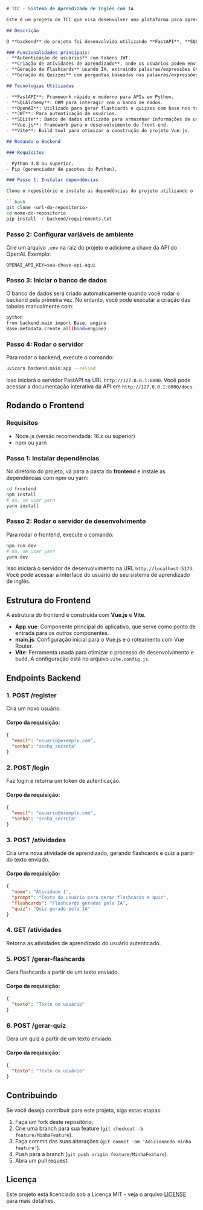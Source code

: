 ````markdown
# TCC - Sistema de Aprendizado de Inglês com IA

Este é um projeto de TCC que visa desenvolver uma plataforma para aprendizado de inglês com o uso de inteligência artificial. A plataforma permite que o usuário envie textos, os quais são processados para gerar flashcards e quizzes, facilitando o aprendizado do vocabulário e gramática da língua inglesa.

## Descrição

O **backend** do projeto foi desenvolvido utilizando **FastAPI**, **SQLAlchemy**, e **OpenAI** para gerar flashcards e quizzes baseados em textos enviados pelos usuários. O sistema permite que os usuários se registrem, façam login e gerenciem suas atividades de aprendizado.

### Funcionalidades principais:
- **Autenticação de usuários** com tokens JWT.
- **Criação de atividades de aprendizado**, onde os usuários podem enviar textos e gerar flashcards e quizzes.
- **Geração de Flashcards** usando IA, extraindo palavras/expressões úteis dos textos.
- **Geração de Quizzes** com perguntas baseadas nas palavras/expressões dos textos.

## Tecnologias Utilizadas

- **FastAPI**: Framework rápido e moderno para APIs em Python.
- **SQLAlchemy**: ORM para interagir com o banco de dados.
- **OpenAI**: Utilizado para gerar flashcards e quizzes com base nos textos enviados pelos usuários.
- **JWT**: Para autenticação de usuários.
- **SQLite**: Banco de dados utilizado para armazenar informações de usuários e atividades.
- **Vue.js**: Framework para o desenvolvimento do front-end.
- **Vite**: Build tool para otimizar a construção do projeto Vue.js.

## Rodando o Backend

### Requisitos

- Python 3.8 ou superior.
- Pip (gerenciador de pacotes do Python).

### Passo 1: Instalar dependências

Clone o repositório e instale as dependências do projeto utilizando o `pip`:

```bash
git clone <url-do-repositorio>
cd nome-do-repositorio
pip install -r backend/requirements.txt
````

### Passo 2: Configurar variáveis de ambiente

Crie um arquivo `.env` na raiz do projeto e adicione a chave da API do OpenAI. Exemplo:

```env
OPENAI_API_KEY=sua-chave-api-aqui
```

### Passo 3: Iniciar o banco de dados

O banco de dados será criado automaticamente quando você rodar o backend pela primeira vez. No entanto, você pode executar a criação das tabelas manualmente com:

```bash
python
from backend.main import Base, engine
Base.metadata.create_all(bind=engine)
```

### Passo 4: Rodar o servidor

Para rodar o backend, execute o comando:

```bash
uvicorn backend.main:app --reload
```

Isso iniciará o servidor FastAPI na URL `http://127.0.0.1:8000`. Você pode acessar a documentação interativa da API em `http://127.0.0.1:8000/docs`.

## Rodando o Frontend

### Requisitos

* Node.js (versão recomendada: 16.x ou superior)
* npm ou yarn

### Passo 1: Instalar dependências

No diretório do projeto, vá para a pasta do **frontend** e instale as dependências com npm ou yarn:

```bash
cd frontend
npm install
# ou, se usar yarn
yarn install
```

### Passo 2: Rodar o servidor de desenvolvimento

Para rodar o frontend, execute o comando:

```bash
npm run dev
# ou, se usar yarn
yarn dev
```

Isso iniciará o servidor de desenvolvimento na URL `http://localhost:5173`. Você pode acessar a interface do usuário do seu sistema de aprendizado de inglês.

## Estrutura do Frontend

A estrutura do frontend é construída com **Vue.js** e **Vite**.

* **App.vue**: Componente principal do aplicativo, que serve como ponto de entrada para os outros componentes.
* **main.js**: Configuração inicial para o Vue.js e o roteamento com Vue Router.
* **Vite**: Ferramenta usada para otimizar o processo de desenvolvimento e build. A configuração está no arquivo `vite.config.js`.

## Endpoints Backend

### 1. **POST /register**

Cria um novo usuário.

#### Corpo da requisição:

```json
{
  "email": "usuario@exemplo.com",
  "senha": "senha_secreta"
}
```

### 2. **POST /login**

Faz login e retorna um token de autenticação.

#### Corpo da requisição:

```json
{
  "email": "usuario@exemplo.com",
  "senha": "senha_secreta"
}
```

### 3. **POST /atividades**

Cria uma nova atividade de aprendizado, gerando flashcards e quiz a partir do texto enviado.

#### Corpo da requisição:

```json
{
  "nome": "Atividade 1",
  "prompt": "Texto do usuário para gerar flashcards e quiz",
  "flashcards": "Flashcards gerados pela IA",
  "quiz": "Quiz gerado pela IA"
}
```

### 4. **GET /atividades**

Retorna as atividades de aprendizado do usuário autenticado.

### 5. **POST /gerar-flashcards**

Gera flashcards a partir de um texto enviado.

#### Corpo da requisição:

```json
{
  "texto": "Texto do usuário"
}
```

### 6. **POST /gerar-quiz**

Gera um quiz a partir de um texto enviado.

#### Corpo da requisição:

```json
{
  "texto": "Texto do usuário"
}
```

## Contribuindo

Se você deseja contribuir para este projeto, siga estas etapas:

1. Faça um fork deste repositório.
2. Crie uma branch para sua feature (`git checkout -b feature/MinhaFeature`).
3. Faça commit das suas alterações (`git commit -am 'Adicionando minha feature'`).
4. Push para a branch (`git push origin feature/MinhaFeature`).
5. Abra um pull request.

## Licença

Este projeto está licenciado sob a Licença MIT - veja o arquivo [LICENSE](LICENSE) para mais detalhes.

```
